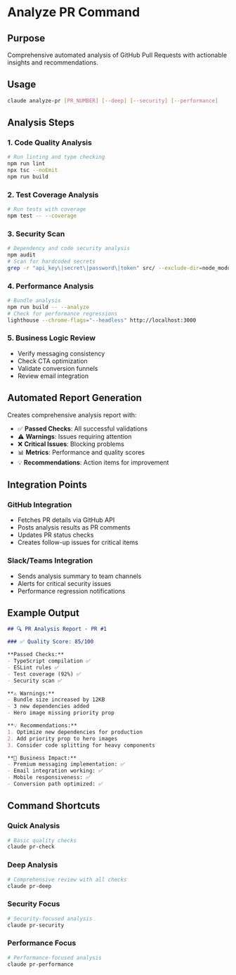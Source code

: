 # Analyze PR Command

## Purpose
Comprehensive automated analysis of GitHub Pull Requests with actionable insights and recommendations.

## Usage
```bash
claude analyze-pr [PR_NUMBER] [--deep] [--security] [--performance]
```

## Analysis Steps

### 1. **Code Quality Analysis**
```bash
# Run linting and type checking
npm run lint
npx tsc --noEmit
npm run build
```

### 2. **Test Coverage Analysis**
```bash
# Run tests with coverage
npm test -- --coverage
```

### 3. **Security Scan**
```bash
# Dependency and code security analysis
npm audit
# Scan for hardcoded secrets
grep -r "api_key\|secret\|password\|token" src/ --exclude-dir=node_modules
```

### 4. **Performance Analysis**
```bash
# Bundle analysis
npm run build -- --analyze
# Check for performance regressions
lighthouse --chrome-flags="--headless" http://localhost:3000
```

### 5. **Business Logic Review**
- Verify messaging consistency
- Check CTA optimization
- Validate conversion funnels
- Review email integration

## Automated Report Generation

Creates comprehensive analysis report with:
- ✅ **Passed Checks**: All successful validations
- ⚠️ **Warnings**: Issues requiring attention
- ❌ **Critical Issues**: Blocking problems
- 📊 **Metrics**: Performance and quality scores
- 💡 **Recommendations**: Action items for improvement

## Integration Points

### GitHub Integration
- Fetches PR details via GitHub API
- Posts analysis results as PR comments
- Updates PR status checks
- Creates follow-up issues for critical items

### Slack/Teams Integration
- Sends analysis summary to team channels
- Alerts for critical security issues
- Performance regression notifications

## Example Output
```markdown
## 🔍 PR Analysis Report - PR #1

### ✅ Quality Score: 85/100

**Passed Checks:**
- TypeScript compilation ✅
- ESLint rules ✅  
- Test coverage (92%) ✅
- Security scan ✅

**⚠️ Warnings:**
- Bundle size increased by 12KB
- 3 new dependencies added
- Hero image missing priority prop

**💡 Recommendations:**
1. Optimize new dependencies for production
2. Add priority prop to hero images
3. Consider code splitting for heavy components

**🎯 Business Impact:**
- Premium messaging implementation: ✅
- Email integration working: ✅
- Mobile responsiveness: ✅
- Conversion path optimized: ✅
```

## Command Shortcuts

### Quick Analysis
```bash
# Basic quality checks
claude pr-check
```

### Deep Analysis  
```bash
# Comprehensive review with all checks
claude pr-deep
```

### Security Focus
```bash
# Security-focused analysis
claude pr-security
```

### Performance Focus
```bash
# Performance-focused analysis  
claude pr-performance
```